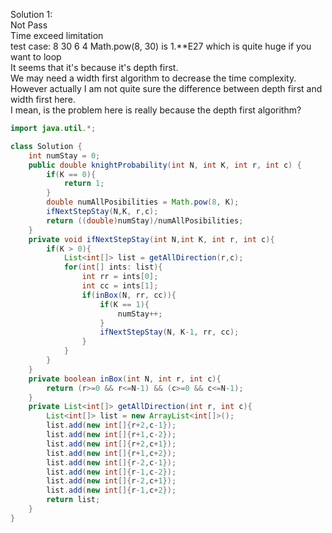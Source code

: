 Solution 1:  
Not Pass  
Time exceed limitation  
test case: 8 30 6 4
Math.pow(8, 30) is 1.**E27 which is quite huge if you want to loop  
It seems that it's because it's depth first.  
We may need a width first algorithm to decrease the time complexity.  
However actually I am not quite sure the difference between depth first and width first here.  
I mean, is the problem here is really because the depth first algorithm?
```java
import java.util.*;

class Solution {
    int numStay = 0;
    public double knightProbability(int N, int K, int r, int c) {
        if(K == 0){
            return 1;
        }
        double numAllPosibilities = Math.pow(8, K);
        ifNextStepStay(N,K, r,c);
        return ((double)numStay)/numAllPosibilities;
    }
    private void ifNextStepStay(int N,int K, int r, int c){
        if(K > 0){
            List<int[]> list = getAllDirection(r,c);
            for(int[] ints: list){
                int rr = ints[0];
                int cc = ints[1];
                if(inBox(N, rr, cc)){
                    if(K == 1){
                        numStay++;
                    }
                    ifNextStepStay(N, K-1, rr, cc);
                }
            }
        }
    }
    private boolean inBox(int N, int r, int c){
        return (r>=0 && r<=N-1) && (c>=0 && c<=N-1);
    }
    private List<int[]> getAllDirection(int r, int c){
        List<int[]> list = new ArrayList<int[]>();
        list.add(new int[]{r+2,c-1});
        list.add(new int[]{r+1,c-2});
        list.add(new int[]{r+2,c+1});
        list.add(new int[]{r+1,c+2});
        list.add(new int[]{r-2,c-1});
        list.add(new int[]{r-1,c-2});
        list.add(new int[]{r-2,c+1});
        list.add(new int[]{r-1,c+2});
        return list;
    }
}
```